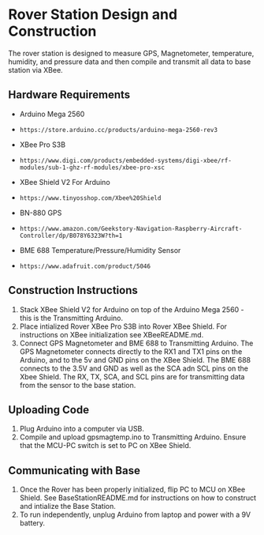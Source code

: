 # Rover Station Design and Construction
The rover station is designed to measure GPS, Magnetometer, temperature, humidity, and pressure data and then compile and transmit all data to base station via XBee.
## Hardware Requirements
- Arduino Mega 2560
-     https://store.arduino.cc/products/arduino-mega-2560-rev3
- XBee Pro S3B
-     https://www.digi.com/products/embedded-systems/digi-xbee/rf-modules/sub-1-ghz-rf-modules/xbee-pro-xsc
- XBee Shield V2 For Arduino
-     https://www.tinyosshop.com/Xbee%20Shield
- BN-880 GPS
-     https://www.amazon.com/Geekstory-Navigation-Raspberry-Aircraft-Controller/dp/B078Y6323W?th=1
- BME 688 Temperature/Pressure/Humidity Sensor
-     https://www.adafruit.com/product/5046

## Construction Instructions
1. Stack XBee Shield V2 for Arduino on top of the Arduino Mega 2560 - this is the Transmitting Arduino.
2. Place intialized Rover XBee Pro S3B into Rover XBee Shield. For instructions on XBee initialization see XBeeREADME.md.
3. Connect GPS Magnetometer and BME 688 to Transmitting Arduino. The GPS Magnetometer connects directly to the RX1 and TX1 pins on the Arduino, and to the 5v and GND pins on the XBee Shield. The BME 688 connects to the 3.5V and GND as well as the SCA adn SCL pins on the Xbee Shield. The RX, TX, SCA, and SCL pins are for transmitting data from the sensor to the base station.
## Uploading Code
1. Plug Arduino into a computer via USB.
2. Compile and upload gpsmagtemp.ino to Transmitting Arduino. Ensure that the MCU-PC switch is set to PC on XBee Shield.
## Communicating with Base
1. Once the Rover has been properly initialized, flip PC to MCU on XBee Shield. See BaseStationREADME.md for instructions on how to construct and intialize the Base Station.
2. To run independently, unplug Arduino from laptop and power with a 9V battery.
